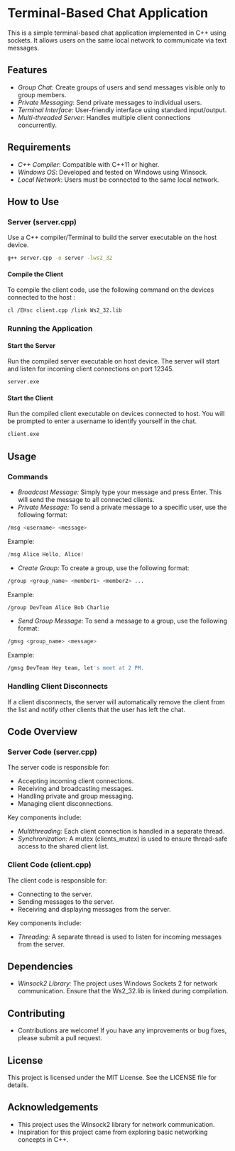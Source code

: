 # Terminal-Based Chat Application

This is a simple terminal-based chat application implemented in C++ using sockets. It allows users on the same local network to communicate via text messages.

## Features

- *Group Chat*: Create groups of users and send messages visible only to group members.
- *Private Messaging*: Send private messages to individual users.
- *Terminal Interface*: User-friendly interface using standard input/output.
- *Multi-threaded Server*: Handles multiple client connections concurrently.

## Requirements

- *C++ Compiler*: Compatible with C++11 or higher.
- *Windows OS*: Developed and tested on Windows using Winsock.
- *Local Network*: Users must be connected to the same local network.

## How to Use

### Server (server.cpp)

Use a C++ compiler/Terminal to build the server executable on the host device.

```bash
g++ server.cpp -o server -lws2_32

```

#### Compile the Client

To compile the client code, use the following command on the devices connected to the host :


```bash
cl /EHsc client.cpp /link Ws2_32.lib
```

### Running the Application

#### Start the Server

Run the compiled server executable on host device. The server will start and listen for incoming client connections on port 12345.


```bash
server.exe
```

#### Start the Client

Run the compiled client executable on devices connected to host. You will be prompted to enter a username to identify yourself in the chat.



```bash
client.exe
```

## Usage

### Commands

* *Broadcast Message:* Simply type your message and press Enter. This will send the message to all
connected clients.
* *Private Message:* To send a private message to a specific user, use the following format:


```bash
/msg <username> <message>
```
Example:

```cpp
/msg Alice Hello, Alice!
 ``` 

* *Create Group:* To create a group, use the following format:


```bash
/group <group_name> <member1> <member2> ...
```
Example:

```bash
/group DevTeam Alice Bob Charlie
 ``` 

* *Send Group Message:* To send a message to a group, use the following format:


```bash
/gmsg <group_name> <message>
```
Example:

```bash
/gmsg DevTeam Hey team, let's meet at 2 PM.
```

### Handling Client Disconnects

If a client disconnects, the server will automatically remove the client from the list and notify other clients that the user has left the chat.

## Code Overview

### Server Code (server.cpp)

The server code is responsible for:
* Accepting incoming client connections.
* Receiving and broadcasting messages.
* Handling private and group messaging.
* Managing client disconnections.

Key components include:
* *Multithreading:* Each client connection is handled in a separate thread.
* *Synchronization:* A mutex (clients_mutex) is used to ensure thread-safe access to the shared client list.

### Client Code (client.cpp)

The client code is responsible for:
* Connecting to the server.
* Sending messages to the server.
* Receiving and displaying messages from the server.

Key components include:
* *Threading:* A separate thread is used to listen for incoming messages from the server.

## Dependencies

* *Winsock2 Library:* The project uses Windows Sockets 2 for network communication. Ensure that the Ws2_32.lib is linked during compilation.

## Contributing
* Contributions are welcome! If you have any improvements or bug fixes, please submit a pull request.

## License
This project is licensed under the MIT License. See the LICENSE file for details.

## Acknowledgements
* This project uses the Winsock2 library for network communication.
* Inspiration for this project came from exploring basic networking concepts in C++.
